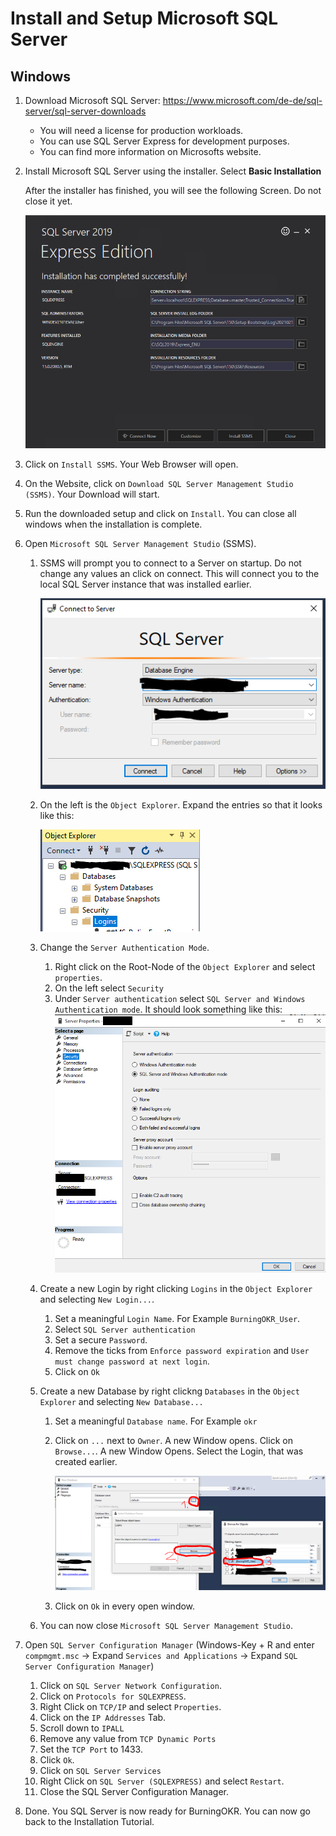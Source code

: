 # Install and Setup Microsoft SQL Server
## Windows

1. Download Microsoft SQL Server: https://www.microsoft.com/de-de/sql-server/sql-server-downloads
    - You will need a license for production workloads.
    - You can use SQL Server Express for development purposes.
    - You can find more information on Microsofts website.
    
2. Install Microsoft SQL Server using the installer. Select **Basic Installation**
   
   After the installer has finished, you will see the following Screen. Do not close it yet.
   
   ![SQL_Server_Install_Overview](./images/sqlserver_install_overview.PNG)
   
3. Click on `Install SSMS`. Your Web Browser will open.
4. On the Website, click on `Download SQL Server Management Studio (SSMS)`. Your Download will start.
5. Run the downloaded setup and click on `Install`. You can close all windows when the installation is complete.
6. Open `Microsoft SQL Server Management Studio` (SSMS).
    1. SSMS will prompt you to connect to a Server on startup. Do not change any values an click on connect.
       This will connect you to the local SQL Server instance that was installed earlier.
       
       ![SQL_Server_Connect_Window](./images/ssms_connect_to_server.PNG)
    2. On the left is the `Object Explorer`. Expand the entries so that it looks like this:
       
       ![SQL_Server_Object_Explorer](./images/ssms_object_explorer.PNG)
        
    3. Change the `Server Authentication Mode`.
        1. Right click on the Root-Node of the `Object Explorer` and select `properties`.
        2. On the left select `Security`
        3. Under `Server authentication` select `SQL Server and Windows Authentication mode`. It should look something like this:
        ![SQL_SERVER_AUTHENTICATION_MODE](./images/ssms_change_server_authentication.png)   

    4. Create a new Login by right clicking `Logins` in the `Object Explorer` and selecting `New Login...`.
        1. Set a meaningful `Login Name`. For Example `BurningOKR_User`.
        2. Select `SQL Server authentication`
        3. Set a secure `Password`.
        4. Remove the ticks from `Enforce password expiration` and `User must change password at next login`.
        5. Click on `Ok`
    5. Create a new Database by right clickng `Databases` in the `Object Explorer` and selecting `New Database...`
        1. Set a meaningful `Database name`. For Example `okr`
        2. Click on `...` next to `Owner`. A new Window opens. Click on `Browse...`. A new Window Opens. Select the Login, that was created earlier.
           
           ![SQL_Server_Create_Database](./images/ssms_create_database.PNG)
        3. Click on `Ok` in every open window.
    6. You can now close `Microsoft SQL Server Management Studio`.
7. Open `SQL Server Configuration Manager` 
(Windows-Key + R and enter `compmgmt.msc` -> Expand `Services and Applications` -> Expand `SQL Server Configuration Manager`)
    1. Click on `SQL Server Network Configuration`.
    2. Click on `Protocols for SQLEXPRESS`.
    3. Right Click on `TCP/IP` and select `Properties`.
    4. Click on the `IP Addresses` Tab.
    5. Scroll down to `IPALL`
    6. Remove any value from `TCP Dynamic Ports`
    7. Set the `TCP Port` to 1433.
    8. Click `Ok`.
    9. Click on `SQL Server Services`
    10. Right Click on `SQL Server (SQLEXPRESS)` and select `Restart`.
    11. Close the SQL Server Configuration Manager.
8. Done. You SQL Server is now ready for BurningOKR. You can now go back to
   the Installation Tutorial.
